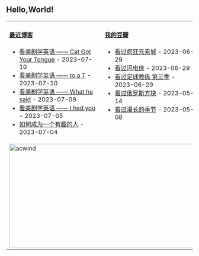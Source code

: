 ## Hello,World!

<table width="95%">
<tr>
<td valign="top" width="50%">

#### <a href="https://blog.acwinds.com" target="_blank">最近博客</a>

<!-- blog starts -->
* <a href='https://blog.acwinds.com/%E7%BE%8E%E5%89%A7%E7%AC%94%E8%AE%B0/2023/07/10/cat-get-your-tongue.html' target='_blank'>看美剧学英语 —— Cat Got Your Tongue</a> - 2023-07-10
* <a href='https://blog.acwinds.com/%E7%BE%8E%E5%89%A7%E7%AC%94%E8%AE%B0/2023/07/10/to-a-T.html' target='_blank'>看美剧学英语 —— to a T</a> - 2023-07-10
* <a href='https://blog.acwinds.com/%E7%BE%8E%E5%89%A7%E7%AC%94%E8%AE%B0/2023/07/09/what-he-said.html' target='_blank'>看美剧学英语 —— What he said</a> - 2023-07-09
* <a href='https://blog.acwinds.com/%E7%BE%8E%E5%89%A7%E7%AC%94%E8%AE%B0/2023/07/05/I-had-you.html' target='_blank'>看美剧学英语 —— I had you</a> - 2023-07-05
* <a href='https://blog.acwinds.com/%E7%BF%BB%E8%AF%91/2023/07/04/be-interesting.html' target='_blank'>如何成为一个有趣的人</a> - 2023-07-04
<!-- blog ends -->
</td>

<td valign="top" width="50%">
 
#### <a href="https://www.douban.com/people/140078908/" target="_blank">我的豆瓣</a>

<!-- douban starts -->
* <a href='http://movie.douban.com/subject/35901878/' target='_blank'>看过疯狂元素城</a> - 2023-06-29
* <a href='http://movie.douban.com/subject/3011317/' target='_blank'>看过闪电侠</a> - 2023-06-29
* <a href='http://movie.douban.com/subject/35237371/' target='_blank'>看过足球教练 第三季</a> - 2023-06-29
* <a href='http://movie.douban.com/subject/26087471/' target='_blank'>看过俄罗斯方块</a> - 2023-05-14
* <a href='http://movie.douban.com/subject/35588177/' target='_blank'>看过漫长的季节</a> - 2023-05-08
<!-- douban ends -->


</td>

</tr>
 <tr><td colspan="2"><a target="_blank" href="https://trakt.tv/users/acwind"><img width="500" height="281" alt="acwind" src="https://widgets.trakt.tv/users/1f712e5c320ac20984774069f2b6daa7/watched/fanart2@2x.jpg" /></a></td></tr>
  
</table>
